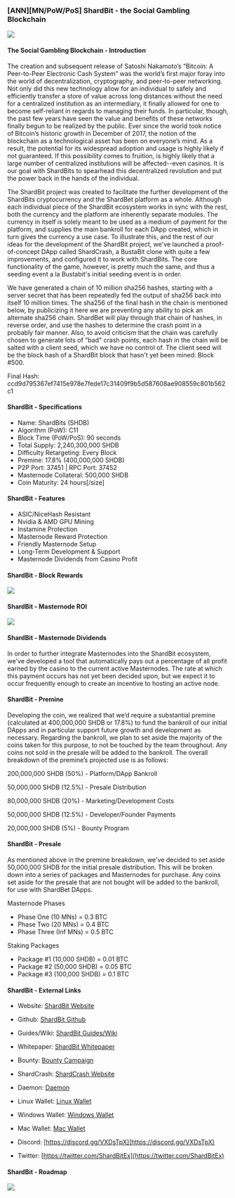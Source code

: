 ### [ANN][MN/PoW/PoS] ShardBit - the Social Gambling Blockchain

![](https://ip.bitcointalk.org/?u=https%3A%2F%2Fi.imgur.com%2FcpGwdsL.png&t=593&c=6rkIpHVIGQib9w)

#### The Social Gambling Blockchain - Introduction

The creation and subsequent release of Satoshi Nakamoto’s “Bitcoin: A Peer-to-Peer Electronic Cash System” was the world’s first major foray into the world of decentralization, cryptography,  and peer-to-peer networking. Not only did this new technology allow for an individual to safely and efficiently transfer a store of value across long distances without the need for a centralized institution as an intermediary, it finally allowed for one to become self-reliant in regards to managing their funds. In particular, though, the past few years have seen the value and benefits of these networks finally begun to be realized by the public. Ever since the world took notice of Bitcoin’s historic growth in December of 2017, the notion of the blockchain as a technological asset has been on everyone’s mind. As a result, the potential for its widespread adoption and usage is highly likely if not guaranteed. If this possibility comes to fruition, is highly likely that a large number of centralized institutions will be affected--even casinos. It is our goal with ShardBits to spearhead this decentralized revolution and put the power back in the hands of the individual.

The ShardBit project was created to facilitate the further development of the ShardBits cryptocurrency and the ShardBet platform as a whole. Although each individual piece of the ShardBit ecosystem works in sync with the rest, both the currency and the platform are inherently separate modules. The currency in itself is solely meant to be used as a medium of payment for the platform, and supplies the main bankroll for each DApp created, which in turn gives the currency a use case. To illustrate this, and the rest of our ideas for the development of the ShardBit project, we've launched a proof-of-concept DApp called ShardCrash, a BustaBit clone with quite a few improvements, and configured it to work with ShardBits. The core functionality of the game, however, is pretty much the same, and thus a seeding event a la Bustabit's initial seeding event is in order.

We have generated a chain of 10 million sha256 hashes, starting with a server secret that has been repeatedly fed the output of sha256 back into itself 10 million times. The sha256 of the final hash in the chain is mentioned below, by publicizing it here we are preventing any ability to pick an alternate sha256 chain. ShardBet will play through that chain of hashes, in reverse order, and use the hashes to determine the crash point in a probably fair manner. Also, to avoid criticism that the chain was carefully chosen to generate lots of "bad" crash points, each hash in the chain will be salted with a client seed, which we have no control of. The client seed will be the block hash of a ShardBit block that hasn't yet been mined: Block #500.


Final Hash: ccd9d795367ef7415e978e7fede17c31409f9b5d587608ae908559c801b562c1


#### ShardBit - Specifications

- Name: ShardBits (SHDB)
- Algorithm (PoW): C11
- Block Time (PoW/PoS): 90 seconds
- Total Supply: 2,240,300,000 SHDB
- Difficulty Retargeting: Every Block
- Premine: 17.8% (400,000,000 SHDB)
- P2P Port: 37451 | RPC Port: 37452 
- Masternode Collateral: 500,000 SHDB
- Coin Maturity: 24 hours[/size]

#### ShardBit - Features

- ASIC/NiceHash Resistant
- Nvidia & AMD GPU Mining
- Instamine Protection
- Masternode Reward Protection
- Friendly Masternode Setup
- Long-Term Development & Support
- Masternode Dividends from Casino Profit

#### ShardBit - Block Rewards

![](https://ip.bitcointalk.org/?u=https%3A%2F%2Fi.imgur.com%2FTNlsyBS.png&t=593&c=MubNL93w_jt-mw)

#### ShardBit - Masternode ROI

![](https://ip.bitcointalk.org/?u=https%3A%2F%2Fi.imgur.com%2Fd9rEviH.png&t=593&c=Wc-G_I5MgLHAVA)

#### ShardBit - Masternode Dividends

In order to further integrate Masternodes into the ShardBit ecosystem, we've 
developed a tool that automatically pays out a percentage of all profit earned by the 
casino to the current active Masternodes. The rate at which this payment occurs 
has not yet been decided upon, but we expect it to occur frequently enough to create
 an incentive to hosting an active node. 

#### ShardBit - Premine

Developing the coin, we realized that we’d require a substantial premine 
(calculated at 400,000,000 SHDB or 17.8%) to fund the bankroll of our initial 
DApps and in particular support future growth and development as necessary. 
Regarding the bankroll, we plan to set aside the majority of the coins taken for 
this purpose, to not be touched by the team throughout. Any coins not sold in 
the presale will be added to the bankroll. The overall breakdown of the 
premine’s projected use is as follows:

200,000,000 SHDB (50%) - Platform/DApp Bankroll

50,000,000 SHDB (12.5%) - Presale Distribution

80,000,000 SHDB (20%) - Marketing/Development Costs

50,000,000 SHDB (12.5%) - Developer/Founder Payments

20,000,000 SHDB (5%) - Bounty Program

#### ShardBit - Presale

As mentioned above in the premine breakdown, we've decided to set aside 
50,000,000 SHDB for the initial presale distribution. This will be broken down 
into a series of packages and Masternodes for purchase. Any coins set aside 
for the presale that are not bought will be added to the bankroll, for use with 
ShardBet DApps.

Masternode Phases

- Phase One (10 MNs) = 0.3 BTC
- Phase Two (20 MNs) = 0.4 BTC
- Phase Three (Inf MNs) = 0.5 BTC

Staking Packages

- Package #1 (10,000 SHDB) = 0.01 BTC
- Package #2 (50,000 SHDB) = 0.05 BTC
- Package #3 (100,000 SHDB) = 0.1 BTC

#### ShardBit - External Links

- Website: [ShardBit Website](http://info.shardbet.com/)
- Github: [ShardBit Github](https://github.com/shardbit-project)
- Guides/Wiki: [ShardBit Guides/Wiki](https://github.com/shardbit-project/shardbit/wiki)
- Whitepaper: [ShardBit Whitepaper](https://github.com/shardbit-project/shardbit-whitepaper/blob/master/shardbit-whitepaper.pdf)

- Bounty: [Bounty Campaign](https://bitcointalk.org/index.php?topic=5033173)
- ShardCrash: [ShardCrash Website](https://shardbet.com/)

- Daemon: [Daemon](https://github.com/shardbit-project/shardbit/releases/download/v1.0.0.0/shardbit-daemon-v1.0.0.0.zip)
- Linux Wallet: [Linux Wallet](https://github.com/shardbit-project/shardbit/releases/download/v1.0.0.0/shardbit-linux-v1.0.0.0.zip)
- Windows Wallet: [Windows Wallet](https://github.com/shardbit-project/shardbit/releases/download/v1.0.0.0/shardbit-windows-v1.0.0.0.zip)
- Mac Wallet: [Mac Wallet](https://github.com/shardbit-project/shardbit/releases/download/v1.0.0.0/shardbit-mac-v1.0.0.0.zip)

- Discord: [https://discord.gg/VXDsTpX](https://discord.gg/VXDsTpX)
- Twitter: [https://twitter.com/ShardBitEx](https://twitter.com/ShardBitEx)

#### ShardBit - Roadmap

![](https://ip.bitcointalk.org/?u=https%3A%2F%2Fi.imgur.com%2FxtPX2VP.png&t=593&c=DXV1T07Q3icdxA)

